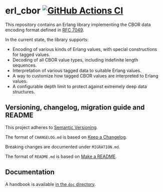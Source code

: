 # erl_cbor [![GitHub Actions CI][ci-img]][ci]

[ci]: https://github.com/miniclip/erl_cbor
[ci-img]: https://github.com/miniclip/erl_cbor/workflows/build/badge.svg

This repository contains an Erlang library implementing the CBOR data encoding
format defined in [RFC 7049](https://tools.ietf.org/html/rfc7049).

In the current state, the library supports:

- Encoding of various kinds of Erlang values, with special constructions for
  tagged values.
- Decoding of all CBOR value types, including indefinite length sequences.
- Interpretation of various tagged data to suitable Erlang values.
- A way to customize how tagged CBOR values are interpreted to Erlang values.
- A configurable depth limit to protect against extremely deep data structures.

## Versioning, changelog, migration guide and README

This project adheres to [Semantic
Versioning](https://semver.org/spec/v2.0.0.html).

The format of `CHANGELOG.md` is based on [Keep a
Changelog](https://keepachangelog.com/en/1.0.0/).

Breaking changes are documented under `MIGRATION.md`.

The format of `README.md` is based on [Make a
README](https://www.makeareadme.com/).

## Documentation

A handbook is available [in the `doc`
directory](https://github.com/miniclip/erl_cbor/blob/master/doc/handbook.md).
